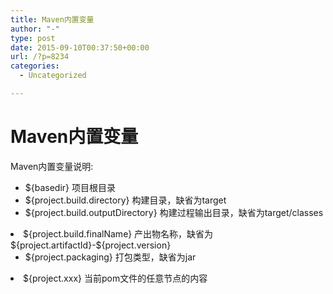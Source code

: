 ```yaml
---
title: Maven内置变量
author: "-"
type: post
date: 2015-09-10T00:37:50+00:00
url: /?p=8234
categories:
  - Uncategorized

---
```

# Maven内置变量
Maven内置变量说明: 

  * ${basedir} 项目根目录
  * ${project.build.directory} 构建目录，缺省为target
  * ${project.build.outputDirectory} 构建过程输出目录，缺省为target/classes
<li id="">
  ${project.build.finalName} 产出物名称，缺省为${project.artifactId}-${project.version}

  * ${project.packaging} 打包类型，缺省为jar
<li id="aeaoofnhgocdbnbeljkmbjdmhbcokfdb-mousedown">
  ${project.xxx} 当前pom文件的任意节点的内容
